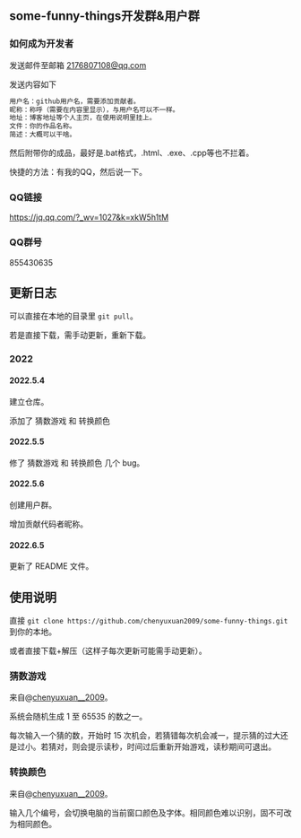 ## some-funny-things开发群&用户群

### 如何成为开发者

发送邮件至邮箱 2176807108@qq.com

发送内容如下

```cpp
用户名：github用户名，需要添加贡献者。
昵称：称呼（需要在内容里显示），与用户名可以不一样。
地址：博客地址等个人主页，在使用说明里挂上。
文件：你的作品名称。
简述：大概可以干啥。
```

然后附带你的成品，最好是.bat格式，.html、.exe、.cpp等也不拦着。

快捷的方法：有我的QQ，然后说一下。

### QQ链接
https://jq.qq.com/?_wv=1027&k=xkW5h1tM

### QQ群号

855430635

## 更新日志

可以直接在本地的目录里 `git pull`。

若是直接下载，需手动更新，重新下载。

### 2022

#### 2022.5.4

建立仓库。

添加了 猜数游戏 和 转换颜色

#### 2022.5.5

修了 猜数游戏 和 转换颜色 几个 bug。

#### 2022.5.6

创建用户群。

增加贡献代码者昵称。

#### 2022.6.5

更新了 README 文件。

## 使用说明

直接 `git clone https://github.com/chenyuxuan2009/some-funny-things.git` 到你的本地。

或者直接下载+解压（这样子每次更新可能需手动更新）。

### 猜数游戏

来自@[chenyuxuan__2009](https://chenyuxuan2009.github.io/)。

系统会随机生成 1 至 65535 的数之一。

每次输入一个猜的数，开始时 15 次机会，若猜错每次机会减一，提示猜的过大还是过小。若猜对，则会提示读秒，时间过后重新开始游戏，读秒期间可退出。

### 转换颜色

来自@[chenyuxuan__2009](https://chenyuxuan2009.github.io/)。

输入几个编号，会切换电脑的当前窗口颜色及字体。相同颜色难以识别，固不可改为相同颜色。
